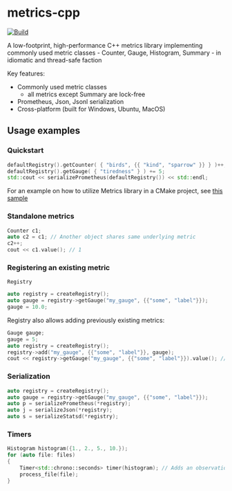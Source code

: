 # metrics-cpp

[![Build](https://github.com/DarkWanderer/metrics-cpp/actions/workflows/build.yml/badge.svg)](https://github.com/DarkWanderer/metrics-cpp/actions/workflows/build.yml)

A low-footprint, high-performance C++ metrics library implementing commonly used metric classes - Counter, Gauge, Histogram, Summary - in idiomatic and thread-safe faction

Key features:

* Commonly used metric classes
  * all metrics except Summary are lock-free
* Prometheus, Json, Jsonl serialization
* Cross-platform (built for Windows, Ubuntu, MacOS)

## Usage examples

### Quickstart

```cpp
defaultRegistry().getCounter( { "birds", {{ "kind", "sparrow" }} } )++;
defaultRegistry().getGauge( { "tiredness" } ) += 5;
std::cout << serializePrometheus(defaultRegistry()) << std::endl;
```

For an example on how to utilize Metrics library in a CMake project, see [this sample](https://github.com/DarkWanderer/metrics-cpp/tree/main/samples/cmake)

### Standalone metrics

```cpp
Counter c1;
auto c2 = c1; // Another object shares same underlying metric
c2++;
cout << c1.value(); // 1
```

### Registering an existing metric

`Registry`

```cpp
auto registry = createRegistry();
auto gauge = registry->getGauge("my_gauge", {{"some", "label"}});
gauge = 10.0;
```
Registry also allows adding previously existing metrics:
```cpp
Gauge gauge;
gauge = 5;
auto registry = createRegistry();
registry->add("my_gauge", {{"some", "label"}}, gauge);
cout << registry->getGauge("my_gauge", {{"some", "label"}}).value(); // 5
```

### Serialization

```cpp
auto registry = createRegistry();
auto gauge = registry->getGauge("my_gauge", {{"some", "label"}});
auto p = serializePrometheus(*registry);
auto j = serializeJson(*registry);
auto s = serializeStatsd(*registry);
```

### Timers

```cpp
Histogram histogram({1., 2., 5., 10.});
for (auto file: files)
{
    Timer<std::chrono::seconds> timer(histogram); // Adds an observation to the histogram on scope exit
    process_file(file);
}
```
